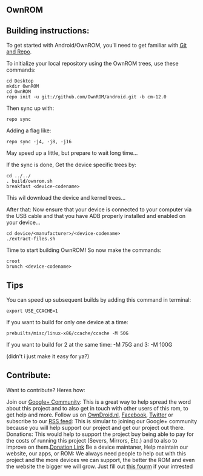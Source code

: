 OwnROM
---------------

Building instructions:
---------------

To get started with Android/OwnROM, you'll need to get
familiar with [Git and Repo](http://source.android.com/source/using-repo.html).

To initialize your local repository using the OwnROM trees, use these commands:

    cd Desktop
    mkdir OwnROM
    cd OwnROM
    repo init -u git://github.com/OwnROM/android.git -b cm-12.0
    
Then sync up with:

    repo sync

Adding a flag like:

    repo sync -j4, -j8, -j16
May speed up a little, but prepare to wait long time...

If the sync is done,
Get the device specific trees by:

    cd ../../
    . build/ownrom.sh
    breakfast <device-codename>
This wil download the device and kernel trees...

After that:
Now ensure that your device is connected to your computer via the USB cable and that you have ADB properly installed and enabled on your device...

    cd device/<manufacturer>/<device-codename>
    ./extract-files.sh

Time to start building OwnROM! So now make the commands:

    croot
    brunch <device-codename>

Tips
---------------

You can speed up subsequent builds by adding this command in terminal:

    export USE_CCACHE=1

If you want to build for only one device at a time:

    prebuilts/misc/linux-x86/ccache/ccache -M 50G
If you want to build for 2 at the same time: -M 75G and 3: -M 100G

(didn't i just make it easy for ya?)

Contribute:
---------------

 Want to contribute? Heres how:


   Join our [Google+ Community](https://plus.google.com/communities/108869588356214314591): This is a great way to help spread the word about this project and to also get in touch with other users of this rom, to get help and more.
   Follow us on [OwnDroid.nl](http://owndroid.nl/), [Facebook](https://www.facebook.com/OwnDroid.nl), [Twitter](https://twitter.com/Own_Droid) or subscribe to our [RSS feed](http://ownrom.blogspot.com/feeds/posts/default): This is simular to joining our Google+ community because you will help support our project and get our project out there.
   Donations: This would help to support the project buy being able to pay for the costs of running this project (Severs, Mirrors, Etc.) and to also to improve on them.[Donation Link](https://www.paypal.com/us/cgi-bin/webscr?cmd=_flow&SESSION=3ZzR0UU_5yrJX3WL2IxRv4hEiudP8MCNQNUh4DEwLbLqLoF5v1u1OeVz7ba&dispatch=5885d80a13c0db1f8e263663d3faee8d66f31424b43e9a70645c907a6cbd8fb4)
   Be a device maintaner, Help maintain our website, our apps, or ROM: We always need people to help out with this project and the more devices we can support, the better the ROM and even the website the bigger we will grow. Just fill out [this fourm](http://owndroid.nl/contribute.html) if your intrested 
